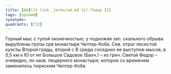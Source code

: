 ```yaml
---
title: [Ай]({% link _terms/ай.md %})-Тодор III
tags: [ороним]
synonyms:
quadrants: [Г12]
---
```


Горный мыс с тупой оконечностью; у подножия зап. скального обрыва вырублены
гроты срв монастыря Челтер-Коба. Сев. отрог лесистой куэсты Второй гряды, второй
с В среди соседних ее выступов-мысов; в 0,5 км к Ю от нп Большое Садовое (Бахч.)
– из греч. Святой Федор – очевидно, по назв. пещерного монастыря, которое со
временем заменилось тюркским Челтер-Коба.
